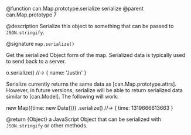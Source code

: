 @function can.Map.prototype.serialize serialize
@parent can.Map.prototype 7

@description Serialize this object to something that can be passed to `JSON.stringify`.

@signature `map.serialize()`

Get the serialized Object form of the map.  Serialized
data is typically used to send back to a server.

 o.serialize() //-> { name: 'Justin' }

Serialize currently returns the same data
as [can.Map.prototype.attrs].  However, in future
versions, serialize will be able to return serialized
data similar to [can.Model].  The following will work:

 new Map({time: new Date()})
   .serialize() //-> { time: 1319666613663 }

@return {Object} a JavaScript Object that can be
serialized with `JSON.stringify` or other methods.